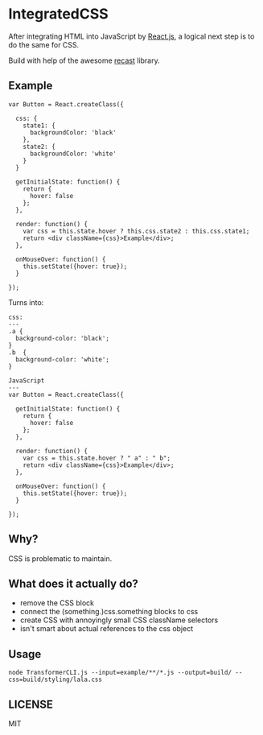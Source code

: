 IntegratedCSS
===
After integrating HTML into JavaScript by [React.js](http://github.com/facebook/react), a logical next step is to do the same for CSS.

Build with help of the awesome [recast](http://github.com/benjamn/recast) library.

Example
---
```
var Button = React.createClass({

  css: {
    state1: {
      backgroundColor: 'black'
    },
    state2: {
      backgroundColor: 'white'
    }
  }

  getInitialState: function() {
    return {
      hover: false
    };
  },

  render: function() {
    var css = this.state.hover ? this.css.state2 : this.css.state1;
    return <div className={css}>Example</div>;
  },

  onMouseOver: function() {
    this.setState({hover: true});
  }

});
```

Turns into:

```
css:
---
.a {
  background-color: 'black';
}
.b  {
  background-color: 'white';
}

JavaScript
---
var Button = React.createClass({

  getInitialState: function() {
    return {
      hover: false
    };
  },

  render: function() {
    var css = this.state.hover ? " a" : " b";
    return <div className={css}>Example</div>;
  },

  onMouseOver: function() {
    this.setState({hover: true});
  }

});

```

Why?
---
CSS is problematic to maintain.

What does it actually do?
---
- remove the CSS block
- connect the (something.)css.something blocks to css
- create CSS with annoyingly small CSS className selectors
- isn't smart about actual references to the css object

Usage
---
```
node TransformerCLI.js --input=example/**/*.js --output=build/ --css=build/styling/lala.css
```

LICENSE
---
MIT
